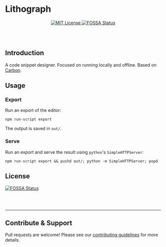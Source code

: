 # Lithograph

<p align="center">
  <a href="/LICENSE">
    <img src="https://img.shields.io/github/license/dangercove/carbon.svg" alt="MIT License" />
  </a>
  <a href="https://app.fossa.com/projects/git%2Bgithub.com%2FDangerCove%2Fcarbon?ref=badge_shield">
    <img src="https://app.fossa.com/api/projects/git%2Bgithub.com%2FDangerCove%2Fcarbon.svg?type=shield" alt="FOSSA Status" />
  </a>
</p>

<br></br>

## Introduction

A code snippet designer. Focused on running locally and offline. Based on [Carbon](/carbon-app/carbon).

## Usage

### Export

Run an export of the editor:

`npm run-script export`

The output is saved in `out/`.

### Serve

Run an export and serve the result using `python`'s `SimpleHTTPServer`:

`npm run-script export && pushd out/; python -m SimpleHTTPServer; popd`

## License

[![FOSSA Status](https://app.fossa.com/api/projects/git%2Bgithub.com%2FDangerCove%2Fcarbon.svg?type=large)](https://app.fossa.com/projects/git%2Bgithub.com%2FDangerCove%2Fcarbon?ref=badge_large)

<br />
<br />

---

## Contribute & Support

Pull requests are welcome! Please see our [contributing guidelines](/.github/CONTRIBUTING.md) for more details.
